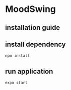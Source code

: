 # MoodSwing

## installation guide

## install dependency
```bash
npm install
```
## run application
```bash
expo start
```
